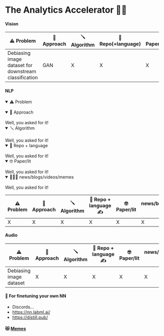 # The Analytics Accelerator 🚀🦾


#### Vision
| ⚠️ Problem  | 🧮 Approach  | 🪛 Algorithm | 🎁 Repo(+language) | 🤓 Paper/lit/blogs | 🥇🍾🥳 news/videos/demos |  MEMEs |
| ------------- | ------------- | ------------- | ------------- | ------------- |  ------------- | ------------- | 
| Debiasing image dataset for downstream classification | GAN | X | X | X | X | 236G 🖖 https://cs236g.stanford.edu/memes/1/


#### NLP

<details open>
<summary>⚠️ Problem </summary>
<br>
<details open>
<summary>🧮 Approach </summary>
<br>
Well, you asked for it!
</details>
<details open>
<summary>🪛 Algorithm </summary>
<br>
Well, you asked for it!
</details>
<details open>
<summary>🎁 Repo + language </summary>
<br>
Well, you asked for it!
</details>
<details open>
<summary>🤓 Paper/lit </summary>
<br>
Well, you asked for it!
</details>
 <details open>
<summary>🥇🍾🥳 news/blogs/videos/memes </summary>
<br>
Well, you asked for it!
</details>
</details>



| ⚠️ Problem  | 🧮 Approach  | 🪛 Algorithm| 🎁 Repo + language ✍️  | 🤓 Paper/lit | news/blogs/videos/memes 🥇🍾🥳| 
| ------------- | ------------- | ------------- | ------------- | ------------- |  ------------- |
| X | X | X | X | X | X | 


#### Audio
| ⚠️ Problem  | 🧮 Approach  | 🪛 Algorithm  | 🎁 Repo + language ✍️  | 🤓 Paper/lit  | news/blogs/videos/memes 🥇🍾🥳| 
| ------------- | ------------- | ------------- | ------------- | ------------- |  ------------- |
| Debiasing image dataset | X | X | X | X | X | X | 


#### 🔮 For finetuning your own NN 
- Discords... 
- https://nn.labml.ai/
- https://distill.pub/


#### 😻 [Memes](https://github.com/)

